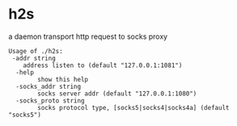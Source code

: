 # h2s #

a daemon transport http request to socks proxy

    Usage of ./h2s:
     -addr string
        address listen to (default "127.0.0.1:1081")
      -help
            show this help
      -socks_addr string
            socks server addr (default "127.0.0.1:1080")
      -socks_proto string
            socks protocol type, [socks5|socks4|socks4a] (default "socks5")
